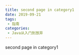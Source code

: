 ```yaml
---
title: second page in category1
date: 2019-09-21
tags:
 - 指南
categories:
 - Java从入门到放弃
---
```


second page in category1